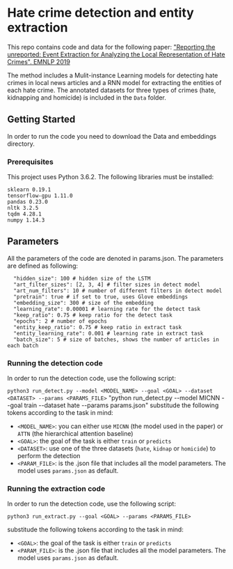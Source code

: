 # Hate crime detection and entity extraction

This repo contains code and data for the following paper:
["Reporting the unreported: Event Extraction for Analyzing the Local Representation of Hate Crimes". EMNLP 2019](https://arxiv.org/pdf/1909.02126.pdf)

The method includes a Mulit-instance Learning models for detecting hate crimes in local news articles and a RNN model for extracting the entities of each hate crime.
The annotated datasets for three types of crimes (hate, kidnapping and homicide) is included in the `Data` folder.
 

## Getting Started

In order to run the code you need to download the Data and embeddings directory.

### Prerequisites

This project uses Python 3.6.2. The following libraries must be installed:

```
sklearn 0.19.1
tensorflow-gpu 1.11.0
pandas 0.23.0
nltk 3.2.5
tqdm 4.28.1
numpy 1.14.3

```

## Parameters

All the parameters of the code are denoted in params.json.
The parameters are defined as following:

```
  "hidden_size": 100 # hidden size of the LSTM
  "art_filter_sizes": [2, 3, 4] # filter sizes in detect model
  "art_num_filters": 10 # number of different filters in detect model
  "pretrain": true # if set to true, uses Glove embeddings
  "embedding_size": 300 # size of the embedding
  "learning_rate": 0.00001 # learning rate for the detect task
  "keep_ratio": 0.75 # keep ratio for the detect task
  "epochs": 2 # number of epochs
  "entity_keep_ratio": 0.75 # keep ratio in extract task
  "entity_learning_rate": 0.001 # learning rate in extract task
  "batch_size": 5 # size of batches, shows the number of articles in each batch
```

### Running the detection code

In order to run the detection code, use the following script:

`python3 run_detect.py --model <MODEL_NAME> --goal <GOAL> --dataset <DATASET> --params <PARAMS_FILE>`
"python run_detect.py --model MICNN --goal train --dataset hate --params params.json"
substitude the following tokens according to the task in mind:

- `<MODEL_NAME>`: you can either use `MICNN` (the model used in the paper) or `ATTN` (the hierarchical attention baseline)
- `<GOAL>`: the goal of the task is either `train` or `predicts`
- `<DATASET>`: use one of the three datasets (`hate`, `kidnap` or `homicide`) to perform the detection 
- `<PARAM_FILE>`: is the .json file that includes all the model parameters. The model uses `params.json` as default.


### Running the extraction code

In order to run the detection code, use the following script:

`python3 run_extract.py --goal <GOAL> --params <PARAMS_FILE>`

substitude the following tokens according to the task in mind:

- `<GOAL>`: the goal of the task is either `train` or `predicts`
- `<PARAM_FILE>`: is the .json file that includes all the model parameters. The model uses `params.json` as default.
